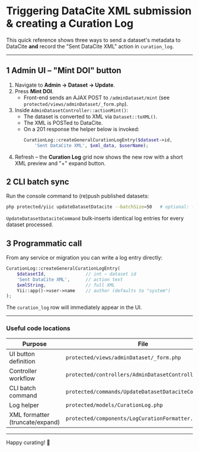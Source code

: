 # Triggering DataCite XML submission & creating a Curation Log

This quick reference shows three ways to send a dataset's metadata to DataCite **and** record the "Sent DataCite XML" action in `curation_log`.

---

## 1  Admin UI – "Mint DOI" button

1. Navigate to **Admin → Dataset → Update**.
2. Press **Mint DOI**.
   * Front-end sends an AJAX POST to `/adminDataset/mint` (see `protected/views/adminDataset/_form.php`).
3. Inside `AdminDatasetController::actionMint()`:
   * The dataset is converted to XML via `Dataset::toXML()`.
   * The XML is POSTed to DataCite.
   * On a 201 response the helper below is invoked:
     ```php
     CurationLog::createGeneralCurationLogEntry($dataset->id,
         'Sent DataCite XML', $xml_data, $userName);
     ```
4. Refresh – the **Curation Log** grid now shows the new row with a short XML preview and "+" expand button.

## 2  CLI batch sync

Run the console command to (re)push published datasets:
```bash
php protected/yiic updateDatasetDatacite --batchSize=50   # optional: --offset / --doi
```
`UpdateDatasetDataciteCommand` bulk-inserts identical log entries for every dataset processed.

## 3  Programmatic call

From any service or migration you can write a log entry directly:
```php
CurationLog::createGeneralCurationLogEntry(
    $datasetId,               // int – dataset id
    'Sent DataCite XML',      // action text
    $xmlString,               // full XML
    Yii::app()->user->name    // author (defaults to "system")
);
```
The `curation_log` row will immediately appear in the UI.

---

### Useful code locations
| Purpose | File | Key line |
|---|---|---|
| UI button definition | `protected/views/adminDataset/_form.php` | Mint DOI ajaxButton |
| Controller workflow | `protected/controllers/AdminDatasetController.php` | `actionMint()` |
| CLI batch command | `protected/commands/UpdateDatasetDataciteCommand.php` | `processBatch()` |
| Log helper | `protected/models/CurationLog.php` | `createGeneralCurationLogEntry()` |
| XML formatter (truncate/expand) | `protected/components/LogCurationFormatter.php` | `getDisplayXmlAttr()` |

---

Happy curating! :rocket: